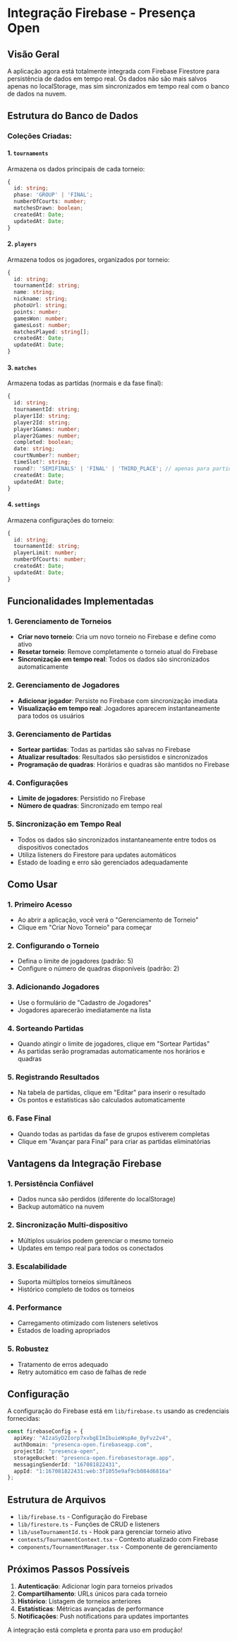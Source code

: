 # Integração Firebase - Presença Open

## Visão Geral

A aplicação agora está totalmente integrada com Firebase Firestore para persistência de dados em tempo real. Os dados não são mais salvos apenas no localStorage, mas sim sincronizados em tempo real com o banco de dados na nuvem.

## Estrutura do Banco de Dados

### Coleções Criadas:

#### 1. `tournaments`
Armazena os dados principais de cada torneio:
```typescript
{
  id: string;
  phase: 'GROUP' | 'FINAL';
  numberOfCourts: number;
  matchesDrawn: boolean;
  createdAt: Date;
  updatedAt: Date;
}
```

#### 2. `players`
Armazena todos os jogadores, organizados por torneio:
```typescript
{
  id: string;
  tournamentId: string;
  name: string;
  nickname: string;
  photoUrl: string;
  points: number;
  gamesWon: number;
  gamesLost: number;
  matchesPlayed: string[];
  createdAt: Date;
  updatedAt: Date;
}
```

#### 3. `matches`
Armazena todas as partidas (normais e da fase final):
```typescript
{
  id: string;
  tournamentId: string;
  player1Id: string;
  player2Id: string;
  player1Games: number;
  player2Games: number;
  completed: boolean;
  date: string;
  courtNumber?: number;
  timeSlot?: string;
  round?: 'SEMIFINALS' | 'FINAL' | 'THIRD_PLACE'; // apenas para partidas da fase final
  createdAt: Date;
  updatedAt: Date;
}
```

#### 4. `settings`
Armazena configurações do torneio:
```typescript
{
  id: string;
  tournamentId: string;
  playerLimit: number;
  numberOfCourts: number;
  createdAt: Date;
  updatedAt: Date;
}
```

## Funcionalidades Implementadas

### 1. Gerenciamento de Torneios
- **Criar novo torneio**: Cria um novo torneio no Firebase e define como ativo
- **Resetar torneio**: Remove completamente o torneio atual do Firebase
- **Sincronização em tempo real**: Todos os dados são sincronizados automaticamente

### 2. Gerenciamento de Jogadores
- **Adicionar jogador**: Persiste no Firebase com sincronização imediata
- **Visualização em tempo real**: Jogadores aparecem instantaneamente para todos os usuários

### 3. Gerenciamento de Partidas
- **Sortear partidas**: Todas as partidas são salvas no Firebase
- **Atualizar resultados**: Resultados são persistidos e sincronizados
- **Programação de quadras**: Horários e quadras são mantidos no Firebase

### 4. Configurações
- **Limite de jogadores**: Persistido no Firebase
- **Número de quadras**: Sincronizado em tempo real

### 5. Sincronização em Tempo Real
- Todos os dados são sincronizados instantaneamente entre todos os dispositivos conectados
- Utiliza listeners do Firestore para updates automáticos
- Estado de loading e erro são gerenciados adequadamente

## Como Usar

### 1. Primeiro Acesso
- Ao abrir a aplicação, você verá o "Gerenciamento de Torneio"
- Clique em "Criar Novo Torneio" para começar

### 2. Configurando o Torneio
- Defina o limite de jogadores (padrão: 5)
- Configure o número de quadras disponíveis (padrão: 2)

### 3. Adicionando Jogadores
- Use o formulário de "Cadastro de Jogadores"
- Jogadores aparecerão imediatamente na lista

### 4. Sorteando Partidas
- Quando atingir o limite de jogadores, clique em "Sortear Partidas"
- As partidas serão programadas automaticamente nos horários e quadras

### 5. Registrando Resultados
- Na tabela de partidas, clique em "Editar" para inserir o resultado
- Os pontos e estatísticas são calculados automaticamente

### 6. Fase Final
- Quando todas as partidas da fase de grupos estiverem completas
- Clique em "Avançar para Final" para criar as partidas eliminatórias

## Vantagens da Integração Firebase

### 1. **Persistência Confiável**
- Dados nunca são perdidos (diferente do localStorage)
- Backup automático na nuvem

### 2. **Sincronização Multi-dispositivo**
- Múltiplos usuários podem gerenciar o mesmo torneio
- Updates em tempo real para todos os conectados

### 3. **Escalabilidade**
- Suporta múltiplos torneios simultâneos
- Histórico completo de todos os torneios

### 4. **Performance**
- Carregamento otimizado com listeners seletivos
- Estados de loading apropriados

### 5. **Robustez**
- Tratamento de erros adequado
- Retry automático em caso de falhas de rede

## Configuração

A configuração do Firebase está em `lib/firebase.ts` usando as credenciais fornecidas:

```typescript
const firebaseConfig = {
  apiKey: "AIzaSyD2Iorp7xvbgEImIbuieWspAe_0yFvz2v4",
  authDomain: "presenca-open.firebaseapp.com",
  projectId: "presenca-open",
  storageBucket: "presenca-open.firebasestorage.app",
  messagingSenderId: "167081822431",
  appId: "1:167081822431:web:3f1055e9af9cb084d6816a"
};
```

## Estrutura de Arquivos

- `lib/firebase.ts` - Configuração do Firebase
- `lib/firestore.ts` - Funções de CRUD e listeners
- `lib/useTournamentId.ts` - Hook para gerenciar torneio ativo
- `contexts/TournamentContext.tsx` - Contexto atualizado com Firebase
- `components/TournamentManager.tsx` - Componente de gerenciamento

## Próximos Passos Possíveis

1. **Autenticação**: Adicionar login para torneios privados
2. **Compartilhamento**: URLs únicos para cada torneio
3. **Histórico**: Listagem de torneios anteriores
4. **Estatísticas**: Métricas avançadas de performance
5. **Notificações**: Push notifications para updates importantes

A integração está completa e pronta para uso em produção! 